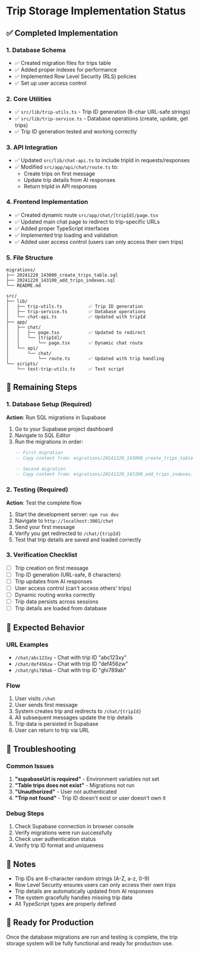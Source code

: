# Trip Storage Implementation Status

## ✅ Completed Implementation

### 1. Database Schema
- ✅ Created migration files for trips table
- ✅ Added proper indexes for performance
- ✅ Implemented Row Level Security (RLS) policies
- ✅ Set up user access control

### 2. Core Utilities
- ✅ `src/lib/trip-utils.ts` - Trip ID generation (8-char URL-safe strings)
- ✅ `src/lib/trip-service.ts` - Database operations (create, update, get trips)
- ✅ Trip ID generation tested and working correctly

### 3. API Integration
- ✅ Updated `src/lib/chat-api.ts` to include tripId in requests/responses
- ✅ Modified `src/app/api/chat/route.ts` to:
  - Create trips on first message
  - Update trip details from AI responses
  - Return tripId in API responses

### 4. Frontend Implementation
- ✅ Created dynamic route `src/app/chat/[tripId]/page.tsx`
- ✅ Updated main chat page to redirect to trip-specific URLs
- ✅ Added proper TypeScript interfaces
- ✅ Implemented trip loading and validation
- ✅ Added user access control (users can only access their own trips)

### 5. File Structure
```
migrations/
├── 20241220_143000_create_trips_table.sql
├── 20241220_143100_add_trips_indexes.sql
└── README.md

src/
├── lib/
│   ├── trip-utils.ts          ✅ Trip ID generation
│   ├── trip-service.ts        ✅ Database operations
│   └── chat-api.ts            ✅ Updated with tripId
├── app/
│   ├── chat/
│   │   ├── page.tsx           ✅ Updated to redirect
│   │   └── [tripId]/
│   │       └── page.tsx       ✅ Dynamic chat route
│   └── api/
│       └── chat/
│           └── route.ts       ✅ Updated with trip handling
└── scripts/
    └── test-trip-utils.ts     ✅ Test script
```

## 🔄 Remaining Steps

### 1. Database Setup (Required)
**Action**: Run SQL migrations in Supabase

1. Go to your Supabase project dashboard
2. Navigate to SQL Editor
3. Run the migrations in order:
   ```sql
   -- First migration
   -- Copy content from: migrations/20241220_143000_create_trips_table.sql
   
   -- Second migration  
   -- Copy content from: migrations/20241220_143100_add_trips_indexes.sql
   ```

### 2. Testing (Required)
**Action**: Test the complete flow

1. Start the development server: `npm run dev`
2. Navigate to `http://localhost:3001/chat`
3. Send your first message
4. Verify you get redirected to `/chat/{tripId}`
5. Test that trip details are saved and loaded correctly

### 3. Verification Checklist
- [ ] Trip creation on first message
- [ ] Trip ID generation (URL-safe, 8 characters)
- [ ] Trip updates from AI responses
- [ ] User access control (can't access others' trips)
- [ ] Dynamic routing works correctly
- [ ] Trip data persists across sessions
- [ ] Trip details are loaded from database

## 🎯 Expected Behavior

### URL Examples
- `/chat/abc123xy` - Chat with trip ID "abc123xy"
- `/chat/def456zw` - Chat with trip ID "def456zw"
- `/chat/ghi789ab` - Chat with trip ID "ghi789ab"

### Flow
1. User visits `/chat`
2. User sends first message
3. System creates trip and redirects to `/chat/{tripId}`
4. All subsequent messages update the trip details
5. Trip data is persisted in Supabase
6. User can return to trip via URL

## 🔧 Troubleshooting

### Common Issues
1. **"supabaseUrl is required"** - Environment variables not set
2. **"Table trips does not exist"** - Migrations not run
3. **"Unauthorized"** - User not authenticated
4. **"Trip not found"** - Trip ID doesn't exist or user doesn't own it

### Debug Steps
1. Check Supabase connection in browser console
2. Verify migrations were run successfully
3. Check user authentication status
4. Verify trip ID format and uniqueness

## 📝 Notes

- Trip IDs are 8-character random strings (A-Z, a-z, 0-9)
- Row Level Security ensures users can only access their own trips
- Trip details are automatically updated from AI responses
- The system gracefully handles missing trip data
- All TypeScript types are properly defined

## 🚀 Ready for Production

Once the database migrations are run and testing is complete, the trip storage system will be fully functional and ready for production use. 